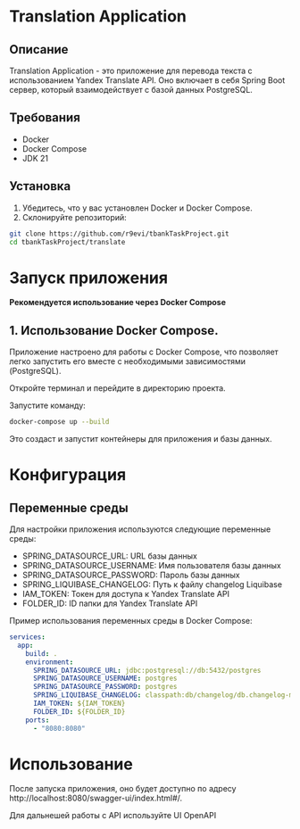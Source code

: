 # Translation Application

## Описание

Translation Application - это приложение для перевода текста с использованием Yandex Translate API. Оно включает в себя Spring Boot сервер, который взаимодействует с базой данных PostgreSQL.

## Требования

- Docker
- Docker Compose
- JDK 21

## Установка

1. Убедитесь, что у вас установлен Docker и Docker Compose.
2. Склонируйте репозиторий:

```bash
git clone https://github.com/r9evi/tbankTaskProject.git
cd tbankTaskProject/translate
```

# Запуск приложения
**Рекомендуется использование через Docker Compose**
## 1. Использование Docker Compose.

Приложение настроено для работы с Docker Compose, что позволяет легко запустить его вместе с необходимыми зависимостями (PostgreSQL).

Откройте терминал и перейдите в директорию проекта.

Запустите команду:

```bash
docker-compose up --build
```
Это создаст и запустит контейнеры для приложения и базы данных.

# Конфигурация
## Переменные среды
Для настройки приложения используются следующие переменные среды:

- SPRING_DATASOURCE_URL: URL базы данных
- SPRING_DATASOURCE_USERNAME: Имя пользователя базы данных
- SPRING_DATASOURCE_PASSWORD: Пароль базы данных
- SPRING_LIQUIBASE_CHANGELOG: Путь к файлу changelog Liquibase
- IAM_TOKEN: Токен для доступа к Yandex Translate API
- FOLDER_ID: ID папки для Yandex Translate API

Пример использования переменных среды в Docker Compose:
```yaml
services:
  app:
    build: .
    environment:
      SPRING_DATASOURCE_URL: jdbc:postgresql://db:5432/postgres
      SPRING_DATASOURCE_USERNAME: postgres
      SPRING_DATASOURCE_PASSWORD: postgres
      SPRING_LIQUIBASE_CHANGELOG: classpath:db/changelog/db.changelog-master.yaml
      IAM_TOKEN: ${IAM_TOKEN}
      FOLDER_ID: ${FOLDER_ID}
    ports:
      - "8080:8080"
```

# Использование
После запуска приложения, оно будет доступно по адресу http://localhost:8080/swagger-ui/index.html#/.

Для дальнешей работы с API используйте UI OpenAPI

